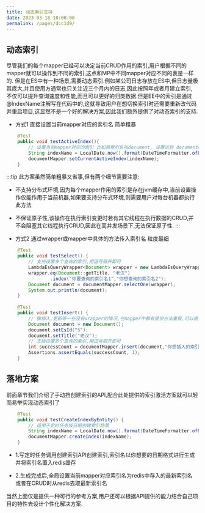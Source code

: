 ```yaml
---
title: 动态索引支持
date: 2023-03-18 10:00:00
permalink: /pages/dcc1d9/
---
```

## 动态索引
尽管我们的每个mapper已经可以决定当前CRUD作用的索引,用户根据不同的mapper就可以操作到不同的索引,这点和MP中不同mapper对应不同的表是一样的.
但是在ES中有一种场景,需要动态索引.例如某公司日志存放在ES中,但日志量极其庞大,并且使用方通常也只关注近三个月内的日志,因此按照年或者月建立索引,
不仅可以提升查询速度和性能,而且可以更好的归类数据.但是EE中的索引是通过@IndexName注解写在代码中的,这就导致用户在想切换索引时还需要重新改代码
并重启项目,这显然不是一个好的解决方案,因此我们额外提供了对动态索引的支持.

- 方式1 直接设置当前mapper对应的索引名 简单粗暴
```java
    @Test
    public void testActiveIndex(){
        // 设置当前mapper对应的索引 比如原索引名叫document, 设置以后 documentMapper对应的所有CRUD作用的索引将变更为指定的索引名,例如 '2023-03-11'
        String indexName = LocalDate.now().format(DateTimeFormatter.ofPattern("yyyy-MM-dd"));
        documentMapper.setCurrentActiveIndex(indexName);
    }
```

:::tip
此方案虽然简单粗暴又省事,但有两个细节需要注意:
- 不支持分布式环境,因为每个mapper作用的索引是存在jvm缓存中,当前设置操作仅能作用于当前机器,如果要支持分布式环境,则需要用户对每台机器都执行此方法
- 不保证原子性,该操作在执行索引变更时若有其它线程在执行数据的CRUD,并不会阻塞其它线程执行CRUD,因此在高并发场景下,无法保证原子性.
:::

- 方式2 通过wrapper或mapper中具体的方法传入索引名 粒度最细
```java
    @Test
    public void testSelect() {
        // 支持设置多个查询的索引,用逗号隔开即可
        LambdaEsQueryWrapper<Document> wrapper = new LambdaEsQueryWrapper<>();
        wrapper.eq(Document::getTitle, "老汉")
                .index("你要查询的索引名1","你想查询的索引名2");
        Document document = documentMapper.selectOne(wrapper);
        System.out.println(document);
    }
    
    @Test
    public void testInsert() {
        // 像插入,更新等一些没有wrapper的情况,在mapper中都有提供方法重载,可以直接传入索引名
        Document document = new Document();
        document.setEsId("5");
        document.setTitle("老汉");
        // 支持设置多个查询的索引,用逗号隔开即可
        int successCount = documentMapper.insert(document,"你想插入的索引名1","你想插入的索引名2");
        Assertions.assertEquals(successCount, 1);
    }
```

## 落地方案

前面章节我们介绍了手动挡创建索引的API,配合此处提供的索引激活方案就可以轻而易举实现动态索引了

```java
    @Test
    public void testCreateIndexByEntity() {
        // 适用于定时任务按日期创建索引场景
        String indexName = LocalDate.now().format(DateTimeFormatter.ofPattern("yyyy-MM-dd"));
        documentMapper.createIndex(indexName);
    }
```

- 1.写定时任务调用创建索引API创建索引,索引名以你想要的日期格式进行生成并将索引名置入redis缓存

- 2.生成完成后,全局设置当前mapper对应索引名为redis中存入的最新索引名 或者在CRUD时从redis去取最新索引名

当然上面仅是提供一种可行的参考方案,用户还可以根据API提供的能力结合自己项目的特性去设计个性化解决方案.